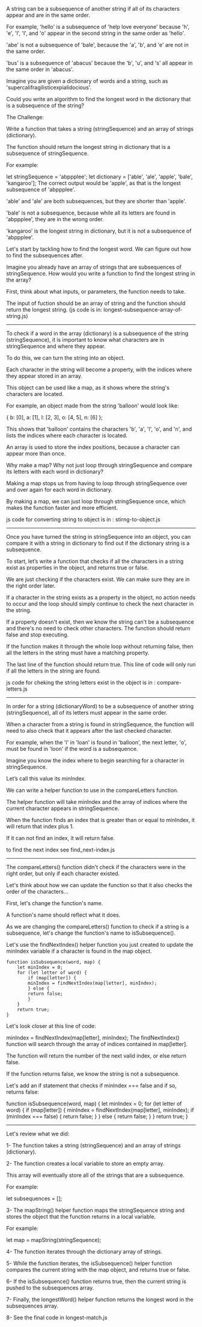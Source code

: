 A string can be a subsequence of another string if all of its characters appear and are in the same order.

For example, 'hello' is a subsequence of 'help love everyone' because 'h', 'e', 'l', 'l', and 'o' appear in the second string in the same order as 'hello'.

'abe' is not a subsequence of 'bale', because the 'a', 'b', and 'e' are not in the same order.

'bus' is a subsequence of 'abacus' because the 'b', 'u', and 's' all appear in the same order in 'abacus'.

Imagine you are given a dictionary of words and a string, such as 'supercalifragilisticexpialidocious'.

Could you write an algorithm to find the longest word in the dictionary that is a subsequence of the string?

The Challenge:

Write a function that takes a string (stringSequence) and an array of strings (dictionary).

The function should return the longest string in dictionary that is a subsequence of stringSequence.

For example:

let stringSequence = 'abppplee';
let dictionary = ['able', 'ale', 'apple', 'bale', 'kangaroo'];
The correct output would be 'apple', as that is the longest subsequence of 'abppplee'.

'able' and 'ale' are both subsequences, but they are shorter than 'apple'.

'bale' is not a subsequence, because while all its letters are found in 'abppplee', they are in the wrong order.

'kangaroo' is the longest string in dictionary, but it is not a subsequence of 'abppplee'.

Let's start by tackling how to find the longest word. We can figure out how to find the subsequences after.

Imagine you already have an array of strings that are subsequences of stringSequence. How would you write a function to find the longest string in the array?

First, think about what inputs, or parameters, the function needs to take.

The input of fuction should be an array of string and the function should return the longest string. (js code is in: longest-subsequence-array-of-string.js)

**********************************************************************************

To check if a word in the array (dictionary) is a subsequence of the string (stringSequence), it is important to know what characters are in stringSequence and where they appear.

To do this, we can turn the string into an object.

Each character in the string will become a property, with the indices where they appear stored in an array.

This object can be used like a map, as it shows where the string's characters are located.

For example, an object made from the string 'balloon' would look like:

{ b: [0], a: [1], l: [2, 3], o: [4, 5], n: [6] };

This shows that 'balloon' contains the characters 'b', 'a', 'l', 'o', and 'n', and lists the indices where each character is located.

An array is used to store the index positions, because a character can appear more than once.

Why make a map? Why not just loop through stringSequence and compare its letters with each word in dictionary?

Making a map stops us from having to loop through stringSequence over and over again for each word in dictionary.

By making a map, we can just loop through stringSequence once, which makes the function faster and more efficient.

js code for converting string to object is in : stirng-to-object.js

****************************************************************************

Once you have turned the string in stringSequence into an object, you can compare it with a string in dictionary to find out if the dictionary string is a subsequence.

To start, let’s write a function that checks if all the characters in a string exist as properties in the object, and returns true or false.

We are just checking if the characters exist. We can make sure they are in the right order later.

If a character in the string exists as a property in the object, no action needs to occur and the loop should simply continue to check the next character in the string.

If a property doesn't exist, then we know the string can't be a subsequence and there's no need to check other characters. The function should return false and stop executing.

If the function makes it through the whole loop without returning false, then all the letters in the string must have a matching property.

The last line of the function should return true. This line of code will only run if all the letters in the string are found.

js code for cheking the string letters exist in the object is in : compare-letters.js

**************************************************************************

In order for a string (dictionaryWord) to be a subsequence of another string (stringSequence), all of its letters must appear in the same order.

When a character from a string is found in stringSequence, the function will need to also check that it appears after the last checked character.

For example, when the 'l' in 'loan' is found in 'balloon', the next letter, 'o', must be found in 'loon' if the word is a subsequence.

Imagine you know the index where to begin searching for a character in stringSequence.

Let’s call this value its minIndex.

We can write a helper function to use in the compareLetters function.

The helper function will take minIndex and the array of indices where the current character appears in stringSequence.

When the function finds an index that is greater than or equal to minIndex, it will return that index plus 1.

If it can not find an index, it will return false.

to find the next index see find_next-index.js

***************************************************************************

The compareLetters() function didn't check if the characters were in the right order, but only if each character existed.

Let's think about how we can update the function so that it also checks the order of the characters...

First, let's change the function's name.

A function's name should reflect what it does.

As we are changing the compareLetters() function to check if a string is a subsequence, let's change the function's name to isSubsequence().

Let's use the findNextIndex() helper function you just created to update the minIndex variable if a character is found in the map object.

    function isSubsequence(word, map) {
        let minIndex = 0;
        for (let letter of word) {
            if (map[letter]) {
            minIndex = findNextIndex(map[letter], minIndex);
            } else {
            return false;
            }
        }
        return true;
    }

Let's look closer at this line of code:

minIndex = findNextIndex(map[letter], minIndex);
The findNextIndex() function will search through the array of indices contained in map[letter].

The function will return the number of the next valid index, or else return false.

If the function returns false, we know the string is not a subsequence.

Let's add an if statement that checks if minIndex === false and if so, returns false:

function isSubsequence(word, map) {
  let minIndex = 0;
  for (let letter of word) {
    if (map[letter]) {
      minIndex = findNextIndex(map[letter], minIndex);
      if (minIndex === false) {
        return false;
      }
    } else {
      return false;
    }
  }
  return true;
}

**************************************

Let's review what we did:

1- The function takes a string (stringSequence) and an array of strings (dictionary).

2- The function creates a local variable to store an empty array.

This array will eventually store all of the strings that are a subsequence.

For example:

let subsequences = [];

3- The mapString() helper function maps the stringSequence string and stores the object that the function returns in a local variable.

For example:

let map = mapString(stringSequence);

4- The function iterates through the dictionary array of strings.

5- While the function iterates, the isSubsequence() helper function compares the current string with the map object, and returns true or false.

6- If the isSubsequence() function returns true, then the current string is pushed to the subsequences array.

7- Finally, the longestWord() helper function returns the longest word in the subsequences array.

8- See the final code in longest-match.js


